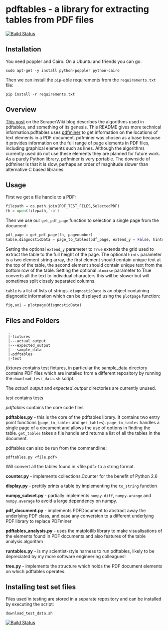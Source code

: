 # pdftables - a library for extracting tables from PDF files
[![Build Status](https://travis-ci.org/scraperwiki/pdftables.png?branch=master)](https://travis-ci.org/scraperwiki/pdftables)

## Installation

You need poppler and Cairo. On a Ubuntu and friends you can go:

```
sudo apt-get -y install python-poppler python-cairo
```

Then we can install the `pip`-able requirements from the
`requirements.txt` file:

```
pip install -r requirements.txt
```

## Overview

[This post](http://blog.scraperwiki.com/2013/07/29/pdftables-a-python-library-for-getting-tables-out-of-pdf-files/) on the ScraperWiki blog describes the algorithms used in pdftables, and something of its genesis. This README gives more technical information.pdftables uses [pdfminer][1] to get information on the locations of text elements in a PDF document. pdfminer was chosen as a base because it provides information on the full range of page elements in PDF files, including graphical elements such as lines. Although the algorithms currently used do not use these elements they are planned for future work. As a purely Python library, pdfminer is very portable. The downside of pdfminer is that it is slow, perhaps an order of magnitude slower than alternative C based libraries.

## Usage ##
First we get a file handle to a PDF:
```python
filepath = os.path.join(PDF_TEST_FILES,SelectedPDF)
fh = open(filepath,'rb')
```
Then we use our `get_pdf_page` function to selection a single page from the document:
```python
pdf_page = get_pdf_page(fh, pagenumber)    
table,diagnosticData = page_to_tables(pdf_page, extend_y = False, hints = hints, atomise = False)
```
Setting the optional `extend_y` parameter to `True` extends the grid used to extract the table to the full height of the page.
The optional `hints` parameter is a two element string array, the first element should contain unique text at the top of the table,
the second element should contain unique text from the bottom row of the table.
Setting the optional `atomise` parameter to True converts all the text to individual characters this will be slower but will sometimes
split closely separated columns.

`table` is a list of lists of strings. `diagnosticData` is an object containing diagnostic information which can be displayed using
the `plotpage` function:

```python
fig,ax1 = plotpage(diagnosticData)
```
## Files and Folders ##

     .
     |-fixtures
     |---actual_output
     |---expected_output
     |---sample_data
     |-pdftables
     |-test

*fixtures* contains test fixtures, in particular the sample_data directory contains PDF files which are installed from a different repository by running the ```download_test_data.sh``` script. 

The *actual\_output* and *expected\_output* directories are currently unused.

*test* contains tests

*pdftables* contains the core code files

**pdftables.py** - this is the core of the pdftables library. It contains two entry point functions (```page_to_tables``` and ```get_tables```). ```page_to_tables``` handles a single page of a document and allows the use of options in finding the table. ```get_tables``` takes a file handle and returns a list of all the tables in the document.

pdftables can also be run from the commandline:

```pdftables.py <file.pdf>``` 

Will convert all the tables found in <file.pdf> to a string format.

**counter.py** - implements collections.Counter for the benefit of Python 2.6

**display.py** - prettily prints a table by implementing the ```to_string``` function

**numpy_subset.py** - partially implements ```numpy.diff```, ```numpy.arange``` and ```numpy.average``` to avoid a large dependency on numpy.

**pdf_document.py** - implements PDFDocument to abstract away the underlying PDF class, and ease any conversion to a different underlying PDF library to replace PDFminer

**pdftables_analysis.py** - uses the matplotlib library to make visualisations of the elements found in PDF documents and also features of the table analysis algorithm

**runtables.py** - is my scientist-style harness to run pdftables, likely to be depreciated by my more software engineering colleagues!

**tree.py** - implements the structure which holds the PDF document elements on which pdftables operates. 

## Installing test set files ##

Files used in testing are stored in a separate repository and can be installed by executing the script:
```
download_test_data.sh
```

[1]: http://www.unixuser.org/~euske/python/pdfminer/

[![Build Status](https://travis-ci.org/scraperwiki/pdftables.png)](https://travis-ci.org/scraperwiki/pdftables)

